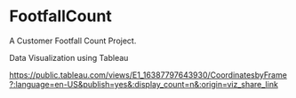 # FootfallCount
A Customer Footfall Count Project.

Data Visualization using Tableau

https://public.tableau.com/views/E1_16387797643930/CoordinatesbyFrame?:language=en-US&publish=yes&:display_count=n&:origin=viz_share_link
